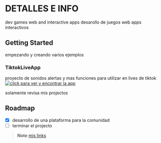 # DETALLES E INFO
dev games web and interactive apps 
desarollo de juegos web apps interactivos

## Getting Started

empezando y creando varios ejemplos
### TiktokLiveApp
proyecto de sonidos alertas y mas funciones para utilizar en lives de tiktok 
[![ click para ver y encontrar la app](https://img.shields.io/badge/CLICK%20PARA%20LEER%20O%20REVISAR%20DOCUMENTACION-Click%20aquí%20para%20leer%20toda%20la%20documentación-blue?style=for-the-badge&logo=github)](https://nglmercer.github.io/TikLiveApp)


solamente revisa mis projectos

<!-- 
### Installation

run projects
clona

```sh
git clone <project>
cd <project>
```

Run

Run under scripts

```sh
run <environment>
```

testeos

```sh
test <environment>
```


## Built With

List things used to build the project

- [Example 1]() - One line of the description
- [Example 2]() - One line of the description

 -- -- -- -- -- -- -- -- -- -- -- -- -- -- -->

## Roadmap


- [x] desarrollo de una plataforma para la comunidad
- [ ] terminar el projecto

> **Note**
> [mis links](https://linktr.ee/melsern?ltsid=b2b4fa34-2a0e-421b-91d8-5d24131136b9)


<!-- -- -- -- -- -- -- -- -- -- -- -- -- --

## Community

Lista de deseos de la comunidad



## Contributing

contribuye si es que lo ves necesario
-- -->

